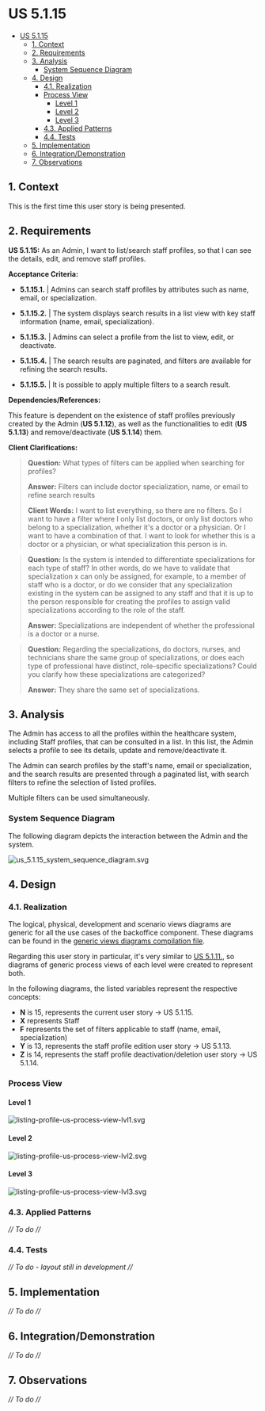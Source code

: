 # US 5.1.15

<!-- TOC -->
* [US 5.1.15](#us-5115)
  * [1. Context](#1-context)
  * [2. Requirements](#2-requirements)
  * [3. Analysis](#3-analysis)
    * [System Sequence Diagram](#system-sequence-diagram)
  * [4. Design](#4-design)
    * [4.1. Realization](#41-realization)
    * [Process View](#process-view)
      * [Level 1](#level-1)
      * [Level 2](#level-2)
      * [Level 3](#level-3)
    * [4.3. Applied Patterns](#43-applied-patterns)
    * [4.4. Tests](#44-tests)
  * [5. Implementation](#5-implementation)
  * [6. Integration/Demonstration](#6-integrationdemonstration)
  * [7. Observations](#7-observations)
<!-- TOC -->


## 1. Context

This is the first time this user story is being presented.

## 2. Requirements

**US 5.1.15:** As an Admin, I want to list/search staff profiles, so that I can see the details, edit, and remove staff profiles.


**Acceptance Criteria:**

- **5.1.15.1.** | Admins can search staff profiles by attributes such as name, email, or specialization.

- **5.1.15.2.** | The system displays search results in a list view with key staff information (name, email, specialization).

- **5.1.15.3.** | Admins can select a profile from the list to view, edit, or deactivate.

- **5.1.15.4.** | The search results are paginated, and filters are available for refining the search results.

- **5.1.15.5.** | It is possible to apply multiple filters to a search result.

**Dependencies/References:**

This feature is dependent on the existence of staff profiles previously created by the Admin (**US 5.1.12**), as well as the functionalities
to edit (**US 5.1.13**) and remove/deactivate (**US 5.1.14**) them.

**Client Clarifications:**


> **Question:** What types of filters can be applied when searching for profiles?
>
> **Answer:** Filters can include doctor specialization, name, or email to refine search results
>
> **Client Words:** I want to list everything, so there are no filters. So I want to have a filter where I only list doctors,
> or only list doctors who belong to a specialization, whether it's a doctor or a physician. Or I want to have a combination
> of that. I want to look for whether this is a doctor or a physician, or what specialization this person is in.


> **Question:** Is the system is intended to differentiate specializations for each type of staff? In other words, do we
> have to validate that specialization x can only be assigned, for example, to a member of staff who is a doctor, or do
> we consider that any specialization existing in the system can be assigned to any staff and that it is up to the person
> responsible for creating the profiles to assign valid specializations according to the role of the staff.
>
> **Answer:** Specializations are independent of whether the professional is a doctor or a nurse.

> **Question:** Regarding the specializations, do doctors, nurses, and technicians share the same group of specializations,
> or does each type of professional have distinct, role-specific specializations? Could you clarify how these specializations
> are categorized?
>
> **Answer:** They share the same set of specializations. 




## 3. Analysis

The Admin has access to all the profiles within the healthcare system, including Staff profiles, that can be consulted in
a list. In this list, the Admin selects a profile to see its details, update and remove/deactivate it.

The Admin can search profiles by the staff's name, email or specialization, and the search results are presented through
a paginated list, with search filters to refine the selection of listed profiles.

Multiple filters can be used simultaneously.

### System Sequence Diagram

The following diagram depicts the interaction between the Admin and the system.

![us_5.1.15_system_sequence_diagram.svg](diagrams/SSD/us_5.1.15_system_sequence_diagram.svg)

## 4. Design

### 4.1. Realization

The logical, physical, development and scenario views diagrams are generic for all the use cases of the backoffice component.
These diagrams can be found in the [generic views diagrams compilation file](../../team-decisions/views/general-views.md).

Regarding this user story in particular, it's very similar to [US 5.1.11.](../us-5.1.11/readme.md), so diagrams of generic
process views of each level were created to represent both.

In the following diagrams, the listed variables represent the respective concepts:

* **N** is 15, represents the current user story -> US 5.1.15.
* **X** represents Staff
* **F** represents the set of filters applicable to staff (name, email, specialization)
* **Y** is 13, represents the staff profile edition user story -> US 5.1.13.
* **Z** is 14, represents the staff profile deactivation/deletion user story -> US 5.1.14.

### Process View

#### Level 1

![listing-profile-us-process-view-lvl1.svg](../general-process-view-diagrams/listing-profiles/Level-1/listing-profile-us-process-view-lvl1.svg)

#### Level 2

![listing-profile-us-process-view-lvl2.svg](../general-process-view-diagrams/listing-profiles/Level-2/listing-profile-us-process-view-lvl2.svg)

#### Level 3

![listing-profile-us-process-view-lvl3.svg](../general-process-view-diagrams/listing-profiles/Level-3/listing-profile-us-process-view-lvl3.svg)

### 4.3. Applied Patterns

_// To do //_

### 4.4. Tests

_// To do - layout still in development //_ 


## 5. Implementation

_// To do //_

## 6. Integration/Demonstration

_// To do //_

## 7. Observations

_// To do //_